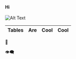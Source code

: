 #### Hi



![Alt Text](https://upload.wikimedia.org/wikipedia/commons/2/2c/Rotating_earth_%28large%29.gif)

| Tables | Are | Cool | Cool |
| ------ | :-: | ---: | ---: |

:vertical_traffic_light:

:eye_speech_bubble:
